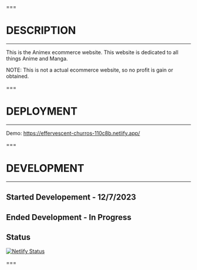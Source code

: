 ===

# DESCRIPTION

---

This is the Animex ecommerce website. This website is dedicated to all things Anime and Manga.

NOTE: This is not a actual ecommerce website, so no profit is gain or obtained.

===

# DEPLOYMENT

---

Demo: https://effervescent-churros-110c8b.netlify.app/

===

# DEVELOPMENT

---

## Started Developement - 12/7/2023

## Ended Development - In Progress

## Status

[![Netlify Status](https://api.netlify.com/api/v1/badges/8972a43d-2b00-4fc7-8659-813e73200751/deploy-status)](https://app.netlify.com/sites/effervescent-churros-110c8b/deploys)

===
